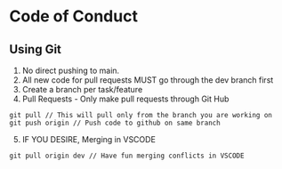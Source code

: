 # Code of Conduct

## Using Git
1. No direct pushing to main.
2. All new code for pull requests MUST go through the dev branch first
3. Create a branch per task/feature
4. Pull Requests - Only make pull requests through Git Hub
```
git pull // This will pull only from the branch you are working on
git push origin // Push code to github on same branch
```
5. IF YOU DESIRE, Merging in VSCODE
```
git pull origin dev // Have fun merging conflicts in VSCODE
```
